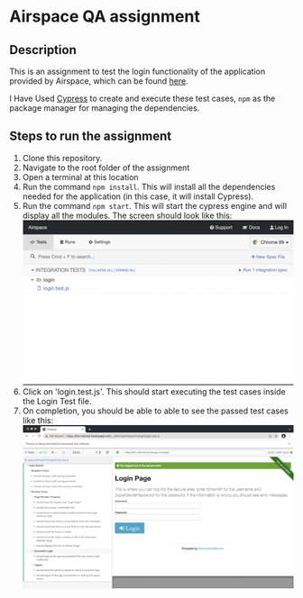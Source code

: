 # Airspace QA assignment

## Description
This is an assignment to test the login functionality of the application provided by Airspace, which can be found [here](https://the-internet.herokuapp.com/login).  

I Have Used [Cypress](https://www.cypress.io/) to create and execute these test cases, ```npm``` as the package manager for managing the dependencies.

## Steps to run the assignment
1. Clone this repository.
2. Navigate to the root folder of the assignment
3. Open a terminal at this location
4. Run the command ```npm install```. This will install all the dependencies needed for the application (in this case, it will install Cypress).
5. Run the command ```npm start```. This will start the cypress engine and will display all the modules. The screen should look like this:
 ![CypressOpen](./screenshots/CypressOpen.png)
6. Click on 'login.test.js'. This should start executing the test cases inside the Login Test file.
7. On completion, you should be able to able to see the passed test cases like this:
![SuccessfulRun](./screenshots/SuccesfulRun.png)
